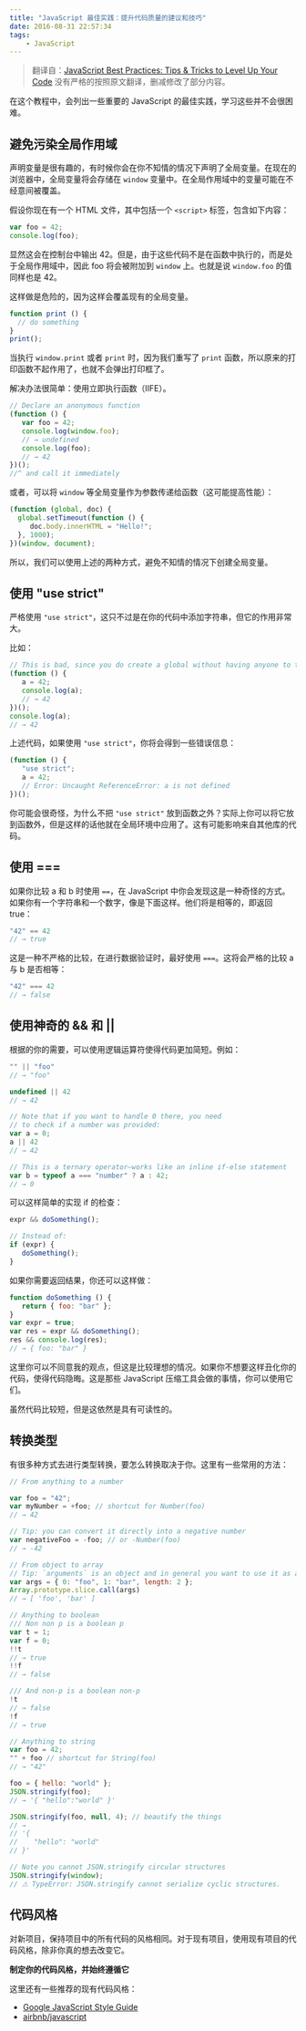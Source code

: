 ```yaml
---
title: "JavaScript 最佳实践：提升代码质量的建议和技巧"
date: 2016-08-31 22:57:34
tags:
    - JavaScript
---
```


> 翻译自：[JavaScript Best Practices: Tips & Tricks to Level Up Your Code](https://www.codementor.io/javascript/tutorial/javascript-best-practices)
> 没有严格的按照原文翻译，删减修改了部分内容。

在这个教程中，会列出一些重要的 JavaScript 的最佳实践，学习这些并不会很困难。

## 避免污染全局作用域
声明变量是很有趣的，有时候你会在你不知情的情况下声明了全局变量。在现在的浏览器中，全局变量将会存储在 `window` 变量中。在全局作用域中的变量可能在不经意间被覆盖。

<!-- more -->

假设你现在有一个 HTML 文件，其中包括一个 `<script>` 标签，包含如下内容：

``` js
var foo = 42;
console.log(foo);
```

显然这会在控制台中输出 42。但是，由于这些代码不是在函数中执行的，而是处于全局作用域中，因此 foo 将会被附加到 `window` 上。也就是说 `window.foo` 的值同样也是 42。

这样做是危险的，因为这样会覆盖现有的全局变量。

``` js
function print () {
  // do something
}
print();
```

当执行 `window.print` 或者 `print` 时，因为我们重写了 `print` 函数，所以原来的打印函数不起作用了，也就不会弹出打印框了。

解决办法很简单：使用立即执行函数（IIFE）。

``` js
// Declare an anonymous function
(function () {
   var foo = 42;
   console.log(window.foo);
   // → undefined
   console.log(foo);
   // → 42
})();
//^ and call it immediately
```

或者，可以将 `window` 等全局变量作为参数传递给函数（这可能提高性能）：

``` js
(function (global, doc) {
  global.setTimeout(function () {
     doc.body.innerHTML = "Hello!";
  }, 1000);
})(window, document);
```

所以，我们可以使用上述的两种方式，避免不知情的情况下创建全局变量。

## 使用 "use strict"
严格使用 `"use strict"`，这只不过是在你的代码中添加字符串，但它的作用非常大。

比如：

``` js
// This is bad, since you do create a global without having anyone to tell you
(function () {
   a = 42;
   console.log(a);
   // → 42
})();
console.log(a);
// → 42
```

上述代码，如果使用 `"use strict"`，你将会得到一些错误信息：

``` js
(function () {
   "use strict";
   a = 42;
   // Error: Uncaught ReferenceError: a is not defined
})();
```

你可能会很奇怪，为什么不把 `"use strict"` 放到函数之外？实际上你可以将它放到函数外，但是这样的话他就在全局环境中应用了。这有可能影响来自其他库的代码。

## 使用 ===
如果你比较 a 和 b 时使用 `==`，在 JavaScript 中你会发现这是一种奇怪的方式。如果你有一个字符串和一个数字，像是下面这样。他们将是相等的，即返回 true：

``` js
"42" == 42
// → true
```

这是一种不严格的比较，在进行数据验证时，最好使用 `===`。这将会严格的比较 a 与 b 是否相等：

``` js
"42" === 42
// → false
```

## 使用神奇的 && 和 ||
根据的你的需要，可以使用逻辑运算符使得代码更加简短。例如：

``` js
"" || "foo"
// → "foo"

undefined || 42
// → 42

// Note that if you want to handle 0 there, you need
// to check if a number was provided:
var a = 0;
a || 42
// → 42

// This is a ternary operator—works like an inline if-else statement
var b = typeof a === "number" ? a : 42;
// → 0
```

可以这样简单的实现 if 的检查：

``` js
expr && doSomething();

// Instead of:
if (expr) {
   doSomething();
}
```

如果你需要返回结果，你还可以这样做：

``` js
function doSomething () {
   return { foo: "bar" };
}
var expr = true;
var res = expr && doSomething();
res && console.log(res);
// → { foo: "bar" }
```

这里你可以不同意我的观点，但这是比较理想的情况。如果你不想要这样丑化你的代码，使得代码隐晦。这是那些 JavaScript 压缩工具会做的事情，你可以使用它们。

虽然代码比较短，但是这依然是具有可读性的。

## 转换类型
有很多种方式去进行类型转换，要怎么转换取决于你。这里有一些常用的方法：

``` js
// From anything to a number

var foo = "42";
var myNumber = +foo; // shortcut for Number(foo)
// → 42

// Tip: you can convert it directly into a negative number
var negativeFoo = -foo; // or -Number(foo)
// → -42

// From object to array
// Tip: `arguments` is an object and in general you want to use it as array
var args = { 0: "foo", 1: "bar", length: 2 };
Array.prototype.slice.call(args)
// → [ 'foo', 'bar' ]

// Anything to boolean
/// Non non p is a boolean p
var t = 1;
var f = 0;
!!t
// → true
!!f
// → false

/// And non-p is a boolean non-p
!t
// → false
!f
// → true

// Anything to string
var foo = 42;
"" + foo // shortcut for String(foo)
// → "42"

foo = { hello: "world" };
JSON.stringify(foo);
// → '{ "hello":"world" }'

JSON.stringify(foo, null, 4); // beautify the things
// →
// '{
//    "hello": "world"
// }'

// Note you cannot JSON.stringify circular structures
JSON.stringify(window);
// ⚠ TypeError: JSON.stringify cannot serialize cyclic structures.
```

## 代码风格
对新项目，保持项目中的所有代码的风格相同。对于现有项目，使用现有项目的代码风格，除非你真的想去改变它。

**制定你的代码风格，并始终遵循它**

这里还有一些推荐的现有代码风格：

- [Google JavaScript Style Guide](https://google.github.io/styleguide/javascriptguide.xml)
- [airbnb/javascript](https://github.com/airbnb/javascript)


